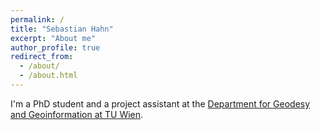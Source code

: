 ```yaml
---
permalink: /
title: "Sebastian Hahn"
excerpt: "About me"
author_profile: true
redirect_from:
  - /about/
  - /about.html
---
```


I'm a PhD student and a project assistant at the [Department for Geodesy and Geoinformation at TU Wien](http://www.geo.tuwien.ac.at/).
